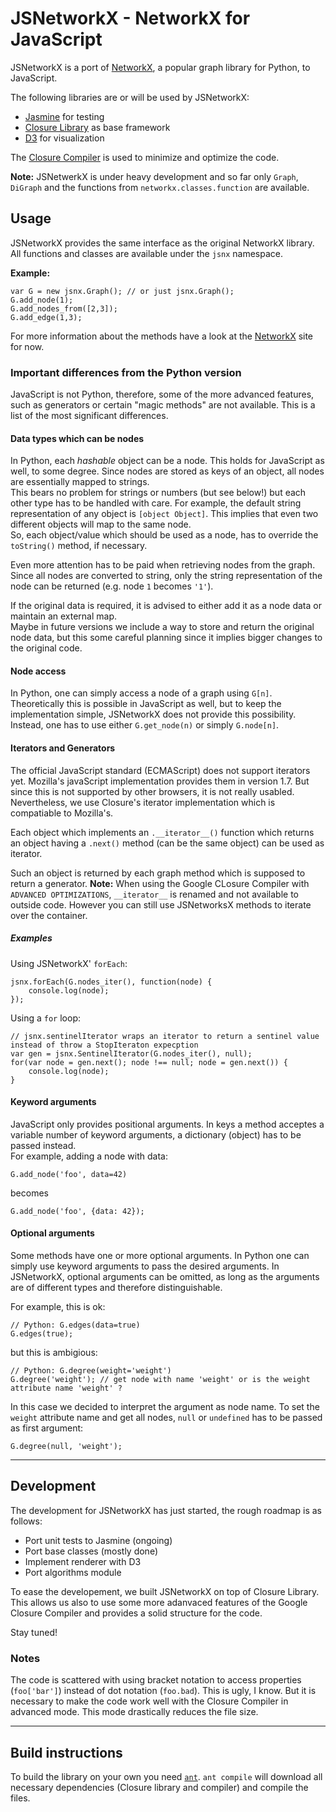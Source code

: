 # JSNetworkX - NetworkX for JavaScript

JSNetworkX is a port of [NetworkX](http://networkx.lanl.gov/), a popular graph library for Python, to JavaScript. 

The following libraries are or will be used by JSNetworkX:

- [Jasmine](http://pivotal.github.com/jasmine/) for testing
- [Closure Library](https://developers.google.com/closure/library/) as base framework
- [D3](http://mbostock.github.com/d3/) for visualization

The [Closure Compiler](https://developers.google.com/closure/compiler/) is used to minimize and optimize the code.

**Note:** JSNetwerkX is under heavy development and so far only `Graph`, `DiGraph` and
the functions from `networkx.classes.function` are available.

## Usage

JSNetworkX provides the same interface as the original NetworkX library. All
functions and classes are available under the `jsnx` namespace. 

**Example:**

    var G = new jsnx.Graph(); // or just jsnx.Graph();
    G.add_node(1);
    G.add_nodes_from([2,3]);
    G.add_edge(1,3);

For more information about the methods have a look at the [NetworkX](http://networkx.lanl.gov/) site for now.


### Important differences from the Python version

JavaScript is not Python, therefore, some of the more advanced features, such as generators or certain "magic methods" are not available. This is a list of the most significant differences.

#### Data types which can be nodes

In Python, each *hashable* object can be a node. This holds for JavaScript as well, to some degree. Since nodes are stored as keys of an object, all nodes are essentially mapped to strings.  
This bears no problem for strings or numbers (but see below!) but each other type has to be handled with care. For example, the default string representation of any object is `[object Object]`. This implies that even two different objects will map to the same node.  
So, each object/value which should be used as a node, has to override the `toString()` method, if necessary.

Even more attention has to be paid when retrieving nodes from the graph. Since all nodes are converted to string, only the string representation of the node can be returned (e.g. node `1` becomes `'1'`).

If the original data is required, it is advised to either add it as a node data or maintain an external map.  
Maybe in future versions we include a way to store and return the original node data, but this some careful planning since it implies bigger changes to the original code. 


#### Node access

In Python, one can simply access a node of a graph using `G[n]`. Theoretically this is possible in JavaScript as well, but to keep the implementation simple, JSNetworkX does not provide this possibility. Instead, one has to use either `G.get_node(n)` or simply `G.node[n]`.


#### Iterators and Generators

The official JavaScript standard (ECMAScript) does not support iterators yet. Mozilla's javaScript implementation provides them in version 1.7. But since this is not supported by other browsers, it is not really usabled. Nevertheless, we use Closure's iterator implementation which is compatiable to Mozilla's.

Each object which implements an `.__iterator__()` function which returns an object having a `.next()` method (can be the same object) can be used as iterator.

Such an object is returned by each graph method which is supposed to return a generator. **Note:** When using the Google CLosure Compiler with `ADVANCED OPTIMIZATIONS`, `__iterator__` is renamed and not available to outside code. However you can still use JSNetworksX methods to iterate over the container.

##### Examples

Using JSNetworkX' `forEach`:

    jsnx.forEach(G.nodes_iter(), function(node) {
        console.log(node);
    });

Using a `for` loop:

    // jsnx.sentinelIterator wraps an iterator to return a sentinel value instead of throw a StopIteraton expecption
    var gen = jsnx.SentinelIterator(G.nodes_iter(), null);
    for(var node = gen.next(); node !== null; node = gen.next()) {
        console.log(node);
    }


#### Keyword arguments

JavaScript only provides positional arguments. In keys a method acceptes a variable number of keyword arguments, a dictionary (object) has to be passed instead.  
For example, adding a node with data:

    G.add_node('foo', data=42)

becomes

    G.add_node('foo', {data: 42});

#### Optional arguments

Some methods have one or more optional arguments. In Python one can simply use keyword arguments to pass the desired arguments. In JSNetworkX, optional arguments can be omitted, as long as the arguments are of different types and therefore distinguishable.

For example, this is ok:

    // Python: G.edges(data=true)
    G.edges(true);

but this is ambigious:

    // Python: G.degree(weight='weight')
    G.degree('weight'); // get node with name 'weight' or is the weight attribute name 'weight' ?

In this case we decided to interpret the argument as node name. To set the `weight` attribute name and get all nodes, `null` or `undefined` has to be passed as first argument:

    G.degree(null, 'weight');

----

## Development

The development for JSNetworkX has just started, the rough roadmap is as follows:

- Port unit tests to Jasmine (ongoing)
- Port base classes (mostly done)
- Implement renderer with D3
- Port algorithms module

To ease the developement, we built JSNetworkX on top of Closure Library. This allows us also to use some more adanvaced features of the Google Closure Compiler and provides
a solid structure for the code.

Stay tuned!

### Notes

The code is scattered with using bracket notation to access properties (`foo['bar']`) instead of dot notation (`foo.bad`). This is ugly, I know. But it is necessary to make the code work well with the Closure Compiler in advanced mode. This mode drastically reduces the file size.


---

## Build instructions

To build the library on your own you need [`ant`](http://ant.apache.org/). `ant compile` will download all necessary dependencies
(Closure library and compiler) and compile the files.
